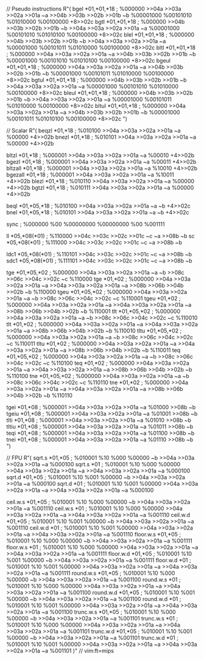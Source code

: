 
// Pseudo instructions
R"(
bgel *01,*01,*18  ; %000000 >>04a >>03a >>02a >>01a ~a >>04b >>03b >>02b >>01b ~b %00001000 %00101010 %01010000 %00100000 +8>>02c
bgtl *01,*01,*18  ; %000000 >>04b >>03b >>02b >>01b ~b >>04a >>03a >>02a >>01a ~a %00001000 %00101010 %01010100 %00100000 +8>>02c
blel *01,*01,*18  ; %000000 >>04b >>03b >>02b >>01b ~b >>04a >>03a >>02a >>01a ~a %00001000 %00101011 %01010000 %00100000 +8>>02c
bltl *01,*01,*18  ; %000000 >>04a >>03a >>02a >>01a ~a >>04b >>03b >>02b >>01b ~b %00001000 %00101010 %01010100 %00100000 +8>>02c
bgeul *01,*01,*18 ; %000000 >>04a >>03a >>02a >>01a ~a >>04b >>03b >>02b >>01b ~b %00001000 %00101011 %01010000 %00100000 +8>>02c
bgtul *01,*01,*18 ; %000000 >>04b >>03b >>02b >>01b ~b >>04a >>03a >>02a >>01a ~a %00001000 %00101010 %01010000 %00100000 +8>>02c
bleul *01,*01,*18 ; %000000 >>04b >>03b >>02b >>01b ~b >>04a >>03a >>02a >>01a ~a %00001000 %00101011 %01010000 %00100000 +8>>02c
bltul *01,*01,*18 ; %000000 >>04a >>03a >>02a >>01a ~a >>04b >>03b >>02b >>01b ~b %00001000 %00101011 %01010100 %00100000 +8>>02c
")

// Scalar
R"(
beqzl *01,*18 ; %010100 >>04a >>03a >>02a >>01a ~a %00000 +4>>02b
bnezl *01,*18 ; %010101 >>04a >>03a >>02a >>01a ~a %00000 +4>>02b

bltzl *01,*18   ; %000001 >>04a >>03a >>02a >>01a ~a %00010 +4>>02b
bgezl *01,*18   ; %000001 >>04a >>03a >>02a >>01a ~a %00011 +4>>02b
bltzall *01,*18 ; %000001 >>04a >>03a >>02a >>01a ~a %10010 +4>>02b
bgezall *01,*18 ; %000001 >>04a >>03a >>02a >>01a ~a %10011 +4>>02b
blezl *01,*18   ; %010110 >>04a >>03a >>02a >>01a ~a %00000 +4>>02b
bgtzl *01,*18   ; %010111 >>04a >>03a >>02a >>01a ~a %00000 +4>>02b

beql *01,*05,*18 ; %010100 >>04a >>03a >>02a >>01a ~a ~b +4>>02c
bnel *01,*05,*18 ; %010101 >>04a >>03a >>02a >>01a ~a ~b +4>>02c

sync ; %000000 %00 %00000000 %00000000 %00 %001111

ll *05,*08(*01)   ; %110000 >>04c >>03c >>02c >>01c ~c ~a >>08b ~b
sc *05,*08(*01)   ; %111000 >>04c >>03c >>02c >>01c ~c ~a >>08b ~b

ldc1 *05,*08(*01) ; %110101 >>04c >>03c >>02c >>01c ~c ~a >>08b ~b
sdc1 *05,*08(*01) ; %111101 >>04c >>03c >>02c >>01c ~c ~a >>08b ~b

tge *01,*05,*02  ; %000000 >>04a >>03a >>02a >>01a ~a ~b >>08c >>06c >>04c >>02c ~c %110000
tge *01,*02      ; %000000 >>04a >>03a >>02a >>01a ~a >>04a >>03a >>02a >>01a ~a >>08b >>06b >>04b >>02b ~b %110000
tgeu *01,*05,*02 ; %000000 >>04a >>03a >>02a >>01a ~a ~b >>08c >>06c >>04c >>02c ~c %110001
tgeu *01,*02     ; %000000 >>04a >>03a >>02a >>01a ~a >>04a >>03a >>02a >>01a ~a >>08b >>06b >>04b >>02b ~b %110001
tlt *01,*05,*02  ; %000000 >>04a >>03a >>02a >>01a ~a ~b >>08c >>06c >>04c >>02c ~c %110010
tlt *01,*02      ; %000000 >>04a >>03a >>02a >>01a ~a >>04a >>03a >>02a >>01a ~a >>08b >>06b >>04b >>02b ~b %110010
tltu *01,*05,*02 ; %000000 >>04a >>03a >>02a >>01a ~a ~b >>08c >>06c >>04c >>02c ~c %110011
tltu *01,*02     ; %000000 >>04a >>03a >>02a >>01a ~a >>04a >>03a >>02a >>01a ~a >>08b >>06b >>04b >>02b ~b %110011
teq *01,*05,*02  ; %000000 >>04a >>03a >>02a >>01a ~a ~b >>08c >>06c >>04c >>02c ~c %110100
teq *01,*02      ; %000000 >>04a >>03a >>02a >>01a ~a >>04a >>03a >>02a >>01a ~a >>08b >>06b >>04b >>02b ~b %110100
tne *01,*05,*02  ; %000000 >>04a >>03a >>02a >>01a ~a ~b >>08c >>06c >>04c >>02c ~c %110110
tne *01,*02      ; %000000 >>04a >>03a >>02a >>01a ~a >>04a >>03a >>02a >>01a ~a >>08b >>06b >>04b >>02b ~b %110110

tgei *01,*08  ; %000001 >>04a >>03a >>02a >>01a ~a %01000 >>08b ~b
tgeiu *01,*08 ; %000001 >>04a >>03a >>02a >>01a ~a %01001 >>08b ~b
tlti *01,*08  ; %000001 >>04a >>03a >>02a >>01a ~a %01010 >>08b ~b
tltiu *01,*08 ; %000001 >>04a >>03a >>02a >>01a ~a %01011 >>08b ~b
teqi *01,*08  ; %000001 >>04a >>03a >>02a >>01a ~a %01100 >>08b ~b
tnei *01,*08  ; %000001 >>04a >>03a >>02a >>01a ~a %01110 >>08b ~b
")

// FPU
R"(
sqrt.s *01,*05    ; %010001 %10 %000 %00000 ~b >>04a >>03a >>02a >>01a ~a %000100
sqrt.s *01        ; %010001 %10 %000 %00000 >>04a >>03a >>02a >>01a ~a >>04a >>03a >>02a >>01a ~a %000100
sqrt.d *01,*05    ; %010001 %10 %001 %00000 ~b >>04a >>03a >>02a >>01a ~a %000100
sqrt.d *01        ; %010001 %10 %001 %00000 >>04a >>03a >>02a >>01a ~a >>04a >>03a >>02a >>01a ~a %000100

ceil.w.s *01,*05  ; %010001 %10 %000 %00000 ~b >>04a >>03a >>02a >>01a ~a %001110
ceil.w.s *01      ; %010001 %10 %000 %00000 >>04a >>03a >>02a >>01a ~a >>04a >>03a >>02a >>01a ~a %001110
ceil.w.d *01,*05  ; %010001 %10 %001 %00000 ~b >>04a >>03a >>02a >>01a ~a %001110
ceil.w.d *01      ; %010001 %10 %001 %00000 >>04a >>03a >>02a >>01a ~a >>04a >>03a >>02a >>01a ~a %001110
floor.w.s *01,*05 ; %010001 %10 %000 %00000 ~b >>04a >>03a >>02a >>01a ~a %001111
floor.w.s *01     ; %010001 %10 %000 %00000 >>04a >>03a >>02a >>01a ~a >>04a >>03a >>02a >>01a ~a %001111
floor.w.d *01,*05 ; %010001 %10 %001 %00000 ~b >>04a >>03a >>02a >>01a ~a %001111
floor.w.d *01     ; %010001 %10 %001 %00000 >>04a >>03a >>02a >>01a ~a >>04a >>03a >>02a >>01a ~a %001111
round.w.s *01,*05 ; %010001 %10 %000 %00000 ~b >>04a >>03a >>02a >>01a ~a %001100
round.w.s *01     ; %010001 %10 %000 %00000 >>04a >>03a >>02a >>01a ~a >>04a >>03a >>02a >>01a ~a %001100
round.w.d *01,*05 ; %010001 %10 %001 %00000 ~b >>04a >>03a >>02a >>01a ~a %001100
round.w.d *01     ; %010001 %10 %001 %00000 >>04a >>03a >>02a >>01a ~a >>04a >>03a >>02a >>01a ~a %001100
trunc.w.s *01,*05 ; %010001 %10 %000 %00000 ~b >>04a >>03a >>02a >>01a ~a %001101
trunc.w.s *01     ; %010001 %10 %000 %00000 >>04a >>03a >>02a >>01a ~a >>04a >>03a >>02a >>01a ~a %001101
trunc.w.d *01,*05 ; %010001 %10 %001 %00000 ~b >>04a >>03a >>02a >>01a ~a %001101
trunc.w.d *01     ; %010001 %10 %001 %00000 >>04a >>03a >>02a >>01a ~a >>04a >>03a >>02a >>01a ~a %001101
)"
// vim:ft=mips
